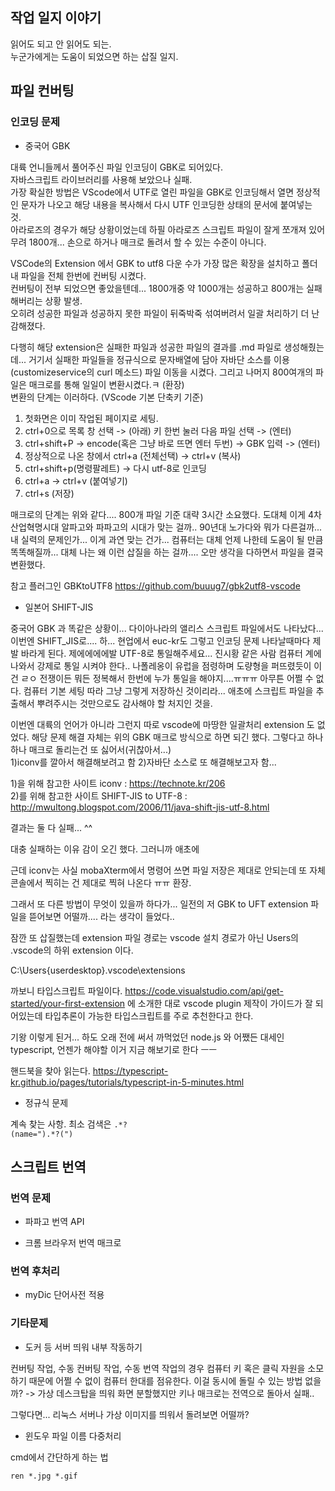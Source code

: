 
## 작업 일지 이야기

읽어도 되고 안 읽어도 되는.  
누군가에게는 도움이 되었으면 하는 삽질 일지.


## 파일 컨버팅


### 인코딩 문제

- 중국어 GBK

대륙 언니들께서 풀어주신 파일 인코딩이 GBK로 되어있다.  
자바스크립트 라이브러리를 사용해 보았으나 실패.  
가장 확실한 방법은 VScode에서 UTF로 열린 파일을 GBK로 인코딩해서 열면 정상적인 문자가 나오고 해당 내용을 복사해서 다시 UTF 인코딩한 상태의 문서에 붙여넣는 것.  
아라로즈의 경우가 해당 상황이었는데 하필 아라로즈 스크립트 파일이 잘게 쪼개져 있어 무려 1800개... 손으로 하거나 매크로 돌려서 할 수 있는 수준이 아니다.  

VSCode의 Extension 에서 GBK to utf8 다운 수가 가장 많은 확장을 설치하고 폴더 내 파일을 전체 한번에 컨버팅 시켰다.  
컨버팅이 전부 되었으면 좋았을텐데... 
1800개중 약 1000개는 성공하고 800개는 실패해버리는 상황 발생.  
오히려 성공한 파일과 성공하지 못한 파일이 뒤죽박죽 섞여버려서 일괄 처리하기 더 난감해졌다.  

다행히 해당 extension은 실패한 파일과 성공한 파일의 결과를 .md 파일로 생성해줬는데... 
거기서 실패한 파일들을 정규식으로 문자배열에 담아 자바단 소스를 이용(customizeservice의 curl 메소드) 파일 이동을 시켰다.
그리고 나머지 800여개의 파일은 매크로를 통해 일일이 변환시켰다.ㅋ (환장)  
변환의 단계는 이러하다. (VScode 기본 단축키 기준)

1. 첫화면은 이미 작업된 페이지로 세팅.
2. ctrl+0으로 목록 창 선택 -> (아래) 키 한번 눌러 다음 파일 선택 -> (엔터)
3. ctrl+shift+P -> encode(혹은 그냥 바로 뜨면 엔터 두번) -> GBK 입력 -> (엔터) 
4. 정상적으로 나온 창에서 ctrl+a (전체선택) -> ctrl+v (복사)
5. ctrl+shift+p(명령팔레트) -> 다시 utf-8로 인코딩
6. ctrl+a -> ctrl+v (붙여넣기)
7. ctrl+s (저장)

매크로의 단계는 위와 같다.... 800개 파일 기준 대략 3시간 소요했다. 도대체 이게 4차산업혁명시대 알파고와 파파고의 시대가 맞는 걸까.. 90년대 노가다와 뭐가 다른걸까... 
내 실력의 문제인가... 이게 과연 맞는 건가... 컴퓨터는 대체 언제 나한테 도움이 될 만큼 똑똑해질까... 대체 나는 왜 이런 삽질을 하는 걸까.... 오만 생각을 다하면서 파일을 결국 변환했다. 

참고 플러그인 GBKtoUTF8 https://github.com/buuug7/gbk2utf8-vscode



- 일본어 SHIFT-JIS

중국어 GBK 과 똑같은 상황이... 다이아나라의 앨리스 스크립트 파일에서도 나타났다... 이번엔 SHIFT_JIS로.... 하... 
현업에서 euc-kr도 그렇고 인코딩 문제 나타날때마다 제발 바라게 된다. 제에에에에발 UTF-8로 통일해주세요... 진시황 같은 사람 컴퓨터 계에 나와서 강제로 통일 시켜야 한다.. 
나폴레옹이 유럽을 점령하며 도량형을 퍼뜨렸듯이 이건 ㄹㅇ 전쟁이든 뭐든 정복해서 한번에 누가 통일을 해야지....ㅠㅠㅠ 
아무튼 어쩔 수 없다. 컴퓨터 기본 세팅 따라 그냥 그렇게 저장하신 것이리라... 애초에 스크립트 파일을 추출해서 뿌려주시는 것만으로도 감사해야 할 처지인 것을.

이번엔 대륙의 언어가 아니라 그런지 따로 vscode에 마땅한 일괄처리 extension 도 없었다. 해당 문제 해결 자체는 위의 GBK 매크로 방식으로 하면 되긴 했다. 그렇다고 하나하나 매크로 돌리는건 또 싫어서(귀찮아서...)  
1)iconv를 깔아서 해결해보려고 함 2)자바단 소스로 또 해결해보고자 함...

1)을 위해 참고한 사이트 iconv : https://technote.kr/206  
2)를 위해 참고한 사이트 SHIFT-JIS to UTF-8 : http://mwultong.blogspot.com/2006/11/java-shift-jis-utf-8.html  


결과는 둘 다 실패... ^^

대충 실패하는 이유 감이 오긴 했다. 그러니까 애초에 

근데 iconv는 사실 mobaXterm에서 명령어 쓰면 파일 저장은 제대로 안되는데 또 자체 콘솔에서 찍히는 건 제대로 찍혀 나온다 ㅠㅠ 환장.  


그래서 또 다른 방법이 무엇이 있을까 하다가... 일전의 저 GBK to UFT extension 파일을 뜯어보면 어떨까.... 라는 생각이 들었다..

잠깐 또 삽질했는데 extension 파일 경로는 vscode 설치 경로가 아닌 Users의 .vscode의 하위 extension 이다.

C:\Users\{userdesktop}\.vscode\extensions 


까보니 타입스크립트 파일이다. 
https://code.visualstudio.com/api/get-started/your-first-extension 에 소개한 대로 vscode plugin 제작이 가이드가 잘 되어있는데
타입추론이 가능한 타입스크립트를 주로 추천한다고 한다.

기왕 이렇게 된거... 하도 오래 전에 써서 까먹었던 node.js 와 어쨌든 대세인 typescript, 언젠가 해야할 이거 지금 해보기로 한다 ㅡㅡ 

핸드북을 찾아 읽는다. https://typescript-kr.github.io/pages/tutorials/typescript-in-5-minutes.html



- 정규식 문제

계속 찾는 사항.
최소 검색은 ```.*?```  
```(name=").*?(")```


## 스크립트 번역


### 번역 문제

- 파파고 번역 API

- 크롬 브라우저 번역 매크로


### 번역 후처리

- myDic 단어사전 적용



### 기타문제

- 도커 등 서버 띄워 내부 작동하기

컨버팅 작업, 수동 컨버팅 작업, 수동 번역 작업의 경우 컴퓨터 키 혹은 클릭 자원을 소모하기 때문에 어쩔 수 없이 컴퓨터 한대를 점유한다.
이걸 동시에 돌릴 수 있는 방법 없을까? -> 가상 데스크탑을 띄워 화면 분할했지만 키나 매크로는 전역으로 돌아서 실패..  

그렇다면... 리눅스 서버나 가상 이미지를 띄워서 돌려보면 어떨까?

- 윈도우 파일 이름 다중처리

cmd에서 간단하게 하는 법

``ren *.jpg *.gif`` 